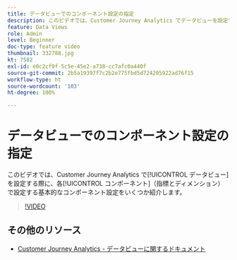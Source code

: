 ```yaml
---
title: データビューでのコンポーネント設定の指定
description: このビデオでは、Customer Journey Analytics でデータビューを設定する際に、各コンポーネント（指標とディメンション）で設定する基本的なコンポーネント設定をいくつか紹介します。
feature: Data Views
role: Admin
level: Beginner
doc-type: feature video
thumbnail: 332788.jpg
kt: 7582
exl-id: e0c2cf9f-5c5e-45e2-a738-cc7afc0a440f
source-git-commit: 2b5a19397f7c2b2e775fbd5d724205922ad76f15
workflow-type: ht
source-wordcount: '103'
ht-degree: 100%

---
```


# データビューでのコンポーネント設定の指定

このビデオでは、Customer Journey Analytics で[!UICONTROL データビュー]を設定する際に、各[!UICONTROL コンポーネント]（指標とディメンション）で設定する基本的なコンポーネント設定をいくつか紹介します。

>[!VIDEO](https://video.tv.adobe.com/v/332788/?quality=12&learn=on)

## その他のリソース

* [Customer Journey Analytics - データビューに関するドキュメント](https://experienceleague.adobe.com/docs/analytics-platform/using/cja-dataviews/create-dataview.html?lang=ja)
